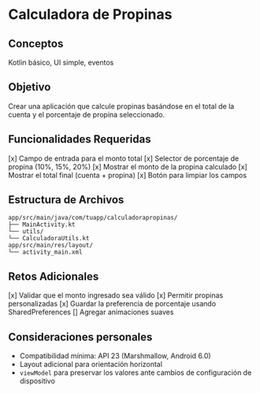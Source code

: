 # Calculadora de Propinas

## Conceptos

Kotlin básico, UI simple, eventos

## Objetivo

Crear una aplicación que calcule propinas basándose en el total de la cuenta y el porcentaje de
propina seleccionado.

## Funcionalidades Requeridas

[x] Campo de entrada para el monto total
[x] Selector de porcentaje de propina (10%, 15%, 20%)
[x] Mostrar el monto de la propina calculado
[x] Mostrar el total final (cuenta + propina)
[x] Botón para limpiar los campos

## Estructura de Archivos

```
app/src/main/java/com/tuapp/calculadorapropinas/
├── MainActivity.kt
└── utils/
└── CalculadoraUtils.kt
app/src/main/res/layout/
└── activity_main.xml
```

## Retos Adicionales

[x] Validar que el monto ingresado sea válido
[x] Permitir propinas personalizadas
[x] Guardar la preferencia de porcentaje usando SharedPreferences
[] Agregar animaciones suaves

## Consideraciones personales

- Compatibilidad mínima: API 23 (Marshmallow, Android 6.0)
- Layout adicional para orientación horizontal
- `viewModel` para preservar los valores ante cambios de configuración de dispositivo

